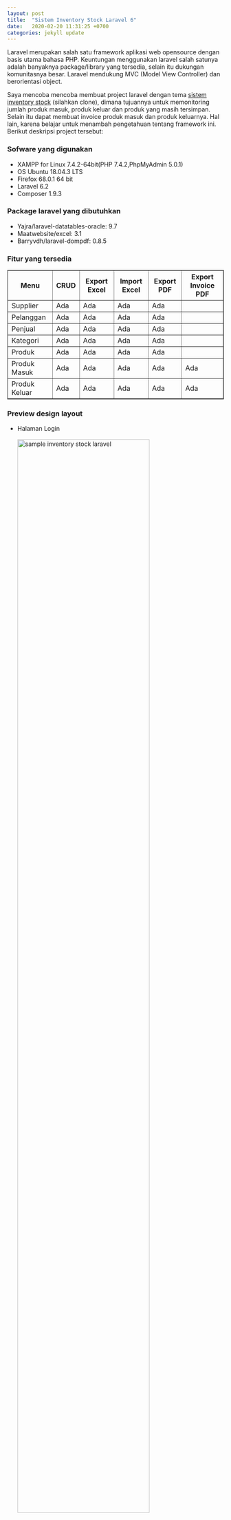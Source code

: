 ```yaml
---
layout: post
title:  "Sistem Inventory Stock Laravel 6"
date:   2020-02-20 11:31:25 +0700
categories: jekyll update
---
```

<head></head>
<body>
<p>Laravel merupakan salah satu framework aplikasi web opensource dengan basis utama bahasa PHP. Keuntungan menggunakan laravel salah satunya adalah banyaknya package/library yang tersedia, selain itu dukungan komunitasnya besar. Laravel mendukung MVC (Model View Controller) dan berorientasi object.</p>
<p>Saya mencoba mencoba membuat project laravel dengan tema <a href="https://github.com/msyrh/system_inventory_stock_laravel">sistem inventory stock</a> (silahkan clone), dimana tujuannya untuk memonitoring jumlah produk masuk, produk keluar dan produk yang masih tersimpan. Selain itu dapat membuat invoice produk masuk dan produk keluarnya. Hal lain, karena belajar untuk menambah pengetahuan tentang framework ini. Berikut deskripsi project tersebut:</p>

<h3>Sofware yang digunakan</h3>
<ul>
    <li>XAMPP for Linux 7.4.2-64bit(PHP 7.4.2,PhpMyAdmin 5.0.1)</li>
    <li>OS Ubuntu 18.04.3 LTS</li>
    <li>Firefox 68.0.1 64 bit</li>
    <li>Laravel 6.2</li>
    <li>Composer 1.9.3</li>
</ul>

<h3>Package laravel yang dibutuhkan</h3>
<ul>
    <li>Yajra/laravel-datatables-oracle: 9.7</li>
    <li>Maatwebsite/excel: 3.1</li>
    <li>Barryvdh/laravel-dompdf: 0.8.5</li>
</ul>

<h3>Fitur yang tersedia</h3>

<table border="1px">
    <thead>
        <th>Menu</th>
        <th>CRUD</th>
        <th>Export Excel</th>
        <th>Import Excel</th>
        <th>Export PDF</th>
        <th>Export Invoice PDF</th>
    </thead>
    <tbody>
        <tr>
            <td>Supplier</td>
            <td>Ada</td>
            <td>Ada</td>
            <td>Ada</td>
            <td>Ada</td>
            <td></td>
        </tr>
        <tr>
            <td>Pelanggan</td>
            <td>Ada</td>
            <td>Ada</td>
            <td>Ada</td>
            <td>Ada</td>
            <td></td>
        </tr>
        <tr>
            <td>Penjual</td>
            <td>Ada</td>
            <td>Ada</td>
            <td>Ada</td>
            <td>Ada</td>
            <td></td>
        </tr>
        <tr>
            <td>Kategori</td>
            <td>Ada</td>
            <td>Ada</td>
            <td>Ada</td>
            <td>Ada</td>
            <td></td>
        </tr>
        <tr>
            <td>Produk</td>
            <td>Ada</td>
            <td>Ada</td>
            <td>Ada</td>
            <td>Ada</td>
            <td></td>
        </tr>
        <tr>
            <td>Produk Masuk</td>
            <td>Ada</td>
            <td>Ada</td>
            <td>Ada</td>
            <td>Ada</td>
            <td>Ada</td>
        </tr>
        <tr>
            <td>Produk Keluar</td>
            <td>Ada</td>
            <td>Ada</td>
            <td>Ada</td>
            <td>Ada</td>
            <td>Ada</td>
        </tr>
    </tbody>
</table>

<h3>Preview design layout</h3>
<ul>
    <li>Halaman Login</li>
    <br>
    <img src="/assets/img-inventory-laravel6/login.png" width="80%" alt="sample inventory stock laravel">
    <br><br>
    <li>Halaman Registrasi</li>
    <br>
    <img src="/assets/img-inventory-laravel6/registrasi.png" width="80%" alt="sample inventory stock laravel">
    <br><br>
    <li>Halaman Utama</li>
    <br>
    <img src="/assets/img-inventory-laravel6/home.png" width="80%" alt="sample inventory stock laravel">
    <br><br>
    <li>Halaman Data Kategori</li>
    <br>
    <img src="/assets/img-inventory-laravel6/data_kategori.png" width="80%" alt="sample inventory stock laravel">
    <br><br>
    <li>Halaman Tambah Data Kategori</li>
    <br>
    <img src="/assets/img-inventory-laravel6/tambahdata_kategori.png" width="80%" alt="sample inventory stock laravel">
    <br><br>
    <li>Halaman Ubah Data Kategori</li>
    <br>
    <img src="/assets/img-inventory-laravel6/ubahdata_kategori.png" width="80%" alt="sample inventory stock laravel">
    <br><br>
    <li>Halaman Hapus Data Kategori</li>
    <br>
    <img src="/assets/img-inventory-laravel6/hapus_datakategori.png" width="80%" alt="sample inventory stock laravel">
    <br><br>
    <li>Halaman Data Produk</li>
    <br>
    <img src="/assets/img-inventory-laravel6/data_produk.png" width="80%" alt="sample inventory stock laravel">
    <br><br>
    <li>Halaman Tambah Data Produk</li>
    <br>
    <img src="/assets/img-inventory-laravel6/tambahdata_produk.png" width="80%" alt="sample inventory stock laravel">
    <br><br>
    <li>Halaman Ubah Data Produk</li>
    <br>
    <img src="/assets/img-inventory-laravel6/ubahdata_produk.png" width="80%" alt="sample inventory stock laravel">
    <br><br>
    <li>Halaman Data Produk Masuk</li>
    <br>
    <img src="/assets/img-inventory-laravel6/data_produkmasuk.png" width="80%" alt="sample inventory stock laravel">
    <br><br>
    <li>Halaman Tambah Data Produk Masuk</li>
    <br>
    <img src="/assets/img-inventory-laravel6/tambahdata_produkmasuk.png" width="80%" alt="sample inventory stock laravel">
    <br><br>
    <li>Halaman Ubah Data Produk Masuk</li>
    <br>
    <img src="/assets/img-inventory-laravel6/ubahdata_produkmasuk.png" width="80%" alt="sample inventory stock laravel">
    <br><br>
    <li>Invoice Produk Masuk</li>
    <br>
    <img src="/assets/img-inventory-laravel6/sample_invoice_prodmasuk.png" width="80%" alt="sample inventory stock laravel">
    <br>
</ul>

<h3>Installasi dan Penggunaan</h3>
<ul>
    <li>Install Xampp sesuai sistem Os <a href="https://www.apachefriends.org/faq_linux.html">linux</a> / <a href="https://www.apachefriends.org/faq_windows.html">diwindows</a> [skip jika sudah]</li>
    <li>Install Composer [skip jika sudah]</li>
</ul>
<b><font color="red">Pastikan posisi Berada Terminal/CMD di htdocs Xampp dengan perintah <i>cd</i></font></b>
<ul>
    <li>Install Laravel
        <pre>
            <code>composer create-project --prefer-dist laravel/laravel inventory</code>
        </pre>
    </li>
    <li>Install Require Yajra Datatables
        <pre>
            <code>composer require yajra/laravel-datatables-oracle</code>
        </pre>
        Lakukan konfigurasi di folder config/app.php
        <pre>
            <code>
                'providers' => [
                    Yajra\Datatables\DatatablesServiceProvider::class,
                ],
        dan pada bagian:
                'aliases' => [
                    'Datatables'=>Yajra\Datatables\Facades\Datatables::class,
                ],
            </code>
        </pre>
    </li>
    <li>Install Require Maatwebsite/excel 
        <pre>
            <code>composer reuquire maatwebsite/excel</code>
        </pre>
        Lakukan konfigurasi di folde config/app.php
        <pre>
            <code>
                'providers' => [
                    Maatwebsite\Excel\ExcelServiceProvider::class,
                ],
        dan pada bagian:
                'aliases' => [
                    'Excel'=>Maatwebsite\Excel\Facades\Excel::class,
                ],
            </code>
        </pre>
    </li>
    <li>Install Require Barryvdh/laravel-dompdf
        <pre>
            <code>composer require barryvdh/laravel-dompdf </code>
        </pre>
        Lakukan konfigurasi di folde config/app.php
        <pre>
            <code>
                'providers' => [
                    Barryvdh\DomPDF\ServiceProvider::class,
                ],
        dan pada bagian:
                'aliases' => [
                    'PDF'=>Barryvdh\DomPDF\Facade::class,
                ],
            </code>
        </pre>
    </li>
    <li>Cara 1: Mengkoding program dengan mengetik ulang program mulai dari folder Routes/web.php, resources/Views, App/http/controller, App/imports, App/exports ( sangat disarankan) hehe
        <ul>
            <li>Pastikan posisi kursor berada di folder project laravel kita</li>
            <li>Membuat file Model dengan perintah 
                <pre><code>php artisan make:model [nama_model]</code></pre>
                misalkan membuat model dengan nama Category maka:
                <pre><code>php artisan make:model Category --resource</code></pre>
                file model tersebut akan tersimpan di App/ dengan nama Category.php, jika dalam membuat model tersebut ditambahkan <b> -m </b>maka akan membuat file migrate di dalam folder Database/migrate/ dengan nama file <b>2019_08_19_600000_create_tabel_Category</b> </li>
            <li>Membuat file Controller dengan perintah 
                <pre><code>php artisan make:controller [nama_controller]</code></pre>
                misalkan membuat CategoryController maka:
                <pre><code>php artisan make:controller CategoryController --resource</code></pre>
                <b>--resource</b> digunakan untuk membuat method store, destroy, edit, update, index secara otomatis didalam controller yang dibuat. file controller akan tersimpan di App/http/controller/ </li>
            <li>Membuat file Views dengan perintah
                <pre><code>php artisan make:view folder.namafile</code></pre>
                misalkan membuat view kategori dan dilamnya ada index.blade.php maka:
                <pre><code>php artisan make:view kategori.index</code></pre>
                file yang dibuat akan tersimpan di resources/views/kategori/ dengan nama index.blade.php
            </li>
            <li>Membuat file import dengan perintah
                <pre><code>php artisan make:import namafile</code></pre>
                misalkan membuat file import kategori maka:
                <pre><code>php artisan make:import importCategory</code></pre>
                file yang dibuat akan tersimpan di App/imports/ dengan nama importCategory.php
            </li>
            <li>Membuat file export dengan perintah
                <pre><code>php artisan make:export namafile</code></pre>
                misalkan membuat file export kategori maka:
                <pre><code>php artisan make:export exportCategory</code></pre>
                file yang dibuat akan tersimpan di App/exports/ dengan nama exportCategory.php</li>
            <li>Membuat route, dengan menambahkan code di routes/web.php jika route ini untuk mengembangkan web, misal:
                <pre><code>Route::get('/link_diurl','namacontroller@namamethod')</code></pre>
                jika menerapkannya dalam membuat route 
                <pre><code>Route::get('/apiCategories','CategoryController@apiCategories')->name('api.categories');</code></pre>
                <b>->name()</b> digunakan untuk memberikan nama pada route tersebut, sehingga dapat memudahkan ketika kita memanggilnya misalkan penggunaannya dalam tag link, sehingga pada bagian href="" didalamnya route('api.categories'), route yang pernah kita buat dapat di lihat dengan memberikan perintah diterminal /cmd dengan posisi di dalam folder project kita
                <pre><code>php artisan route:list</code></pre>
            </li>
            <li>Membuat role admin/staff, pertama menambahkan code ini 'role' di App/kernel.php
                <pre><code>protected $routeMiddleware = [
        ...
        'role' => \App\Http\Middleware\Role::class,
   ];</code></pre>
                kemudian menambahkan _construct di masing masing controller, misalkan CategoryController hanya admin yang boleh akses, maka perlu ditambahkan kode berikut:
                <pre><code>public function __construct()
    {
        $this→middleware('role:admin,user'); //silahkan tambah atau kurangi sesuai ketentuan anda
    }</code></pre>
                kemudian menambahkan code di Routes/web.php, untuk membungkus seluruh route agar selalu melalui role dahulu sebelum execut
                <pre><code>
    Route::group(['middleware'=>'auth'],function(){
        Route::resource('Category','CategoryController'); //hanya sample
        Route::get('/apiCategories','CategoryController@apiCategories')->name('api.categories');
    });</code></pre>
                Dari ketentuan tersebut maka, controller category atau halaman kategory hanya dapat diakses oleh admin, staff tidak dapat melakukannya,
            </li>
        </ul>
    </li>
    <li>Cara 2: Melakukan CoPas semua folder ke Project laravel yang sudah diunduh, dengan syarat versi laravel/package sama. <b>Note: Jika melakukan clone, folder vendor laravel hasil clone tidak ada (karena size file besar)</b>, Jadi silahkan folder vendor ditambahkan / Copas dari laravel yang telah anda buat</li>
    <li>Buat Database dengan nama inventory, kemudian lakukan konfigurasi database dengan membuka file .env pada project laravel, silahkan masukan nama database user dan password (jika ada)</li>
    <li>Jika menggunakan Cara ke 2, tinggal melakukan migrate untuk membuat table database secara otomatis dengan perintah:
        <pre>
            <code>php artisan migrate</code>
        </pre>
        Akan tetapi jika menggunakan Cara 1, buat file dan melakukan koding terlebih dahulu pada folder Databases/migrations/ serta membuat file model pada folder App/ 
    </li>
</ul>

<p><b>Note :</b> Data screenshot merupakan sample, jika terdapat kesamaan nama atau tempat, silahkan konfirmasi sehingga akan segera saya tarik/ganti</p>
<h3>Semoga Bermanfaat </h3>
</body>
